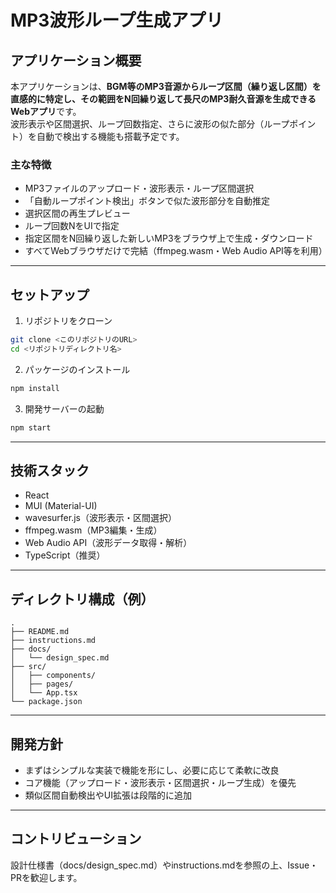 # MP3波形ループ生成アプリ

## アプリケーション概要

本アプリケーションは、**BGM等のMP3音源からループ区間（繰り返し区間）を直感的に特定し、その範囲をN回繰り返して長尺のMP3耐久音源を生成できるWebアプリ**です。  
波形表示や区間選択、ループ回数指定、さらに波形の似た部分（ループポイント）を自動で検出する機能も搭載予定です。

### 主な特徴

- MP3ファイルのアップロード・波形表示・ループ区間選択
- 「自動ループポイント検出」ボタンで似た波形部分を自動推定
- 選択区間の再生プレビュー
- ループ回数NをUIで指定
- 指定区間をN回繰り返した新しいMP3をブラウザ上で生成・ダウンロード
- すべてWebブラウザだけで完結（ffmpeg.wasm・Web Audio API等を利用）

---

## セットアップ

1. リポジトリをクローン
```bash
git clone <このリポジトリのURL>
cd <リポジトリディレクトリ名>
```
2. パッケージのインストール
```bash
npm install
```
3. 開発サーバーの起動
```bash
npm start
```

---

## 技術スタック

- React
- MUI (Material-UI)
- wavesurfer.js（波形表示・区間選択）
- ffmpeg.wasm（MP3編集・生成）
- Web Audio API（波形データ取得・解析）
- TypeScript（推奨）

---

## ディレクトリ構成（例）

```
.
├── README.md
├── instructions.md
├── docs/
│   └── design_spec.md
├── src/
│   ├── components/
│   ├── pages/
│   └── App.tsx
└── package.json
```

---

## 開発方針

- まずはシンプルな実装で機能を形にし、必要に応じて柔軟に改良
- コア機能（アップロード・波形表示・区間選択・ループ生成）を優先
- 類似区間自動検出やUI拡張は段階的に追加

---

## コントリビューション

設計仕様書（docs/design_spec.md）やinstructions.mdを参照の上、Issue・PRを歓迎します。
